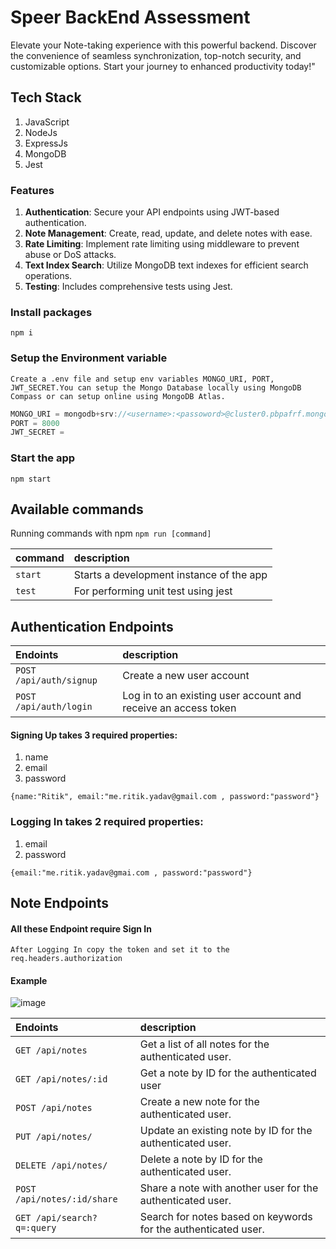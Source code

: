 # Speer BackEnd Assessment
Elevate your Note-taking experience with this powerful backend. Discover the convenience of seamless synchronization, top-notch security, and customizable options. Start your journey to enhanced productivity today!"

## Tech Stack
1. JavaScript
2. NodeJs
3. ExpressJs
4. MongoDB
5. Jest

### Features
1. **Authentication**: Secure your API endpoints using JWT-based authentication.
2. **Note Management**: Create, read, update, and delete notes with ease.
3. **Rate Limiting**: Implement rate limiting using middleware to prevent abuse or DoS attacks.
4. **Text Index Search**: Utilize MongoDB text indexes for efficient search operations.
5. **Testing**: Includes comprehensive tests using Jest.


### Install packages

```shell
npm i
```

### Setup the Environment variable

`Create a .env file and setup env variables MONGO_URI, PORT, JWT_SECRET.You can setup the Mongo Database locally using MongoDB Compass or can setup online using MongoDB Atlas.`

```js
MONGO_URI = mongodb+srv://<username>:<passoword>@cluster0.pbpafrf.mongodb.net/
PORT = 8000
JWT_SECRET = 
```

### Start the app

```shell
npm start
```

## Available commands

Running commands with npm `npm run [command]`

| command         | description                              |
| :-------------- | :--------------------------------------- |
| `start`         | Starts a development instance of the app |
| `test`          | For performing unit test using jest       |




## Authentication Endpoints

|          Endoints       |                            description                              |
| :-----------------------| :-------------------------------------------------------------------|
| `POST /api/auth/signup` | Create a new user account                                           |
| `POST /api/auth/login`  | Log in to an existing user account and receive an access token      |

#### Signing Up takes 3 required properties:
1. name
2. email
3. password
   
```
{name:"Ritik", email:"me.ritik.yadav@gmail.com , password:"password"}
```

### Logging In takes 2 required properties:
1. email
2. password

```
{email:"me.ritik.yadav@gmai.com , password:"password"}
```

## Note Endpoints

#### All these Endpoint require Sign In
```
After Logging In copy the token and set it to the req.headers.authorization
```

#### Example
![image](https://github.com/ritikyadav1999/Speer---Backend--Assessment/assets/122474267/a620a828-86fe-4878-a39a-a2dd78d23400)



|           Endoints          |                         description                                 |
| :---------------------------| :-------------------------------------------------------------------|
| `GET /api/notes`            | Get a list of all notes for the authenticated user.                 |
| `GET /api/notes/:id `       | Get a note by ID for the authenticated user                         |
| `POST /api/notes`           | Create a new note for the authenticated user.                       |
| `PUT /api/notes/`           | Update an existing note by ID for the authenticated user.           |
| `DELETE /api/notes/`        | Delete a note by ID for the authenticated user.                     |
| `POST /api/notes/:id/share` | Share a note with another user for the authenticated user.          |
| `GET /api/search?q=:query`  | Search for notes based on keywords for the authenticated user.      |


